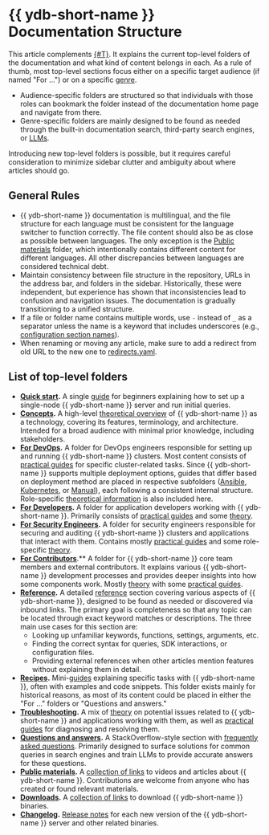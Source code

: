 # {{ ydb-short-name }} Documentation Structure

This article complements [{#T}](style-guide.md). It explains the current top-level folders of the documentation and what kind of content belongs in each. As a rule of thumb, most top-level sections focus either on a specific target audience (if named "For ...") or on a specific [genre](genres.md).

- Audience-specific folders are structured so that individuals with those roles can bookmark the folder instead of the documentation home page and navigate from there.
- Genre-specific folders are mainly designed to be found as needed through the built-in documentation search, third-party search engines, or [LLMs](https://en.wikipedia.org/wiki/Large_language_model).

Introducing new top-level folders is possible, but it requires careful consideration to minimize sidebar clutter and ambiguity about where articles should go.

## General Rules

- {{ ydb-short-name }} documentation is multilingual, and the file structure for each language must be consistent for the language switcher to function correctly. The file content should also be as close as possible between languages. The only exception is the [Public materials](../../public-materials/videos.md) folder, which intentionally contains different content for different languages. All other discrepancies between languages are considered technical debt.
- Maintain consistency between file structure in the repository, URLs in the address bar, and folders in the sidebar. Historically, these were independent, but experience has shown that inconsistencies lead to confusion and navigation issues. The documentation is gradually transitioning to a unified structure.
- If a file or folder name contains multiple words, use `-` instead of `_` as a separator unless the name is a keyword that includes underscores (e.g., [configuration section names](../../reference/configuration/index.md)).
- When renaming or moving any article, make sure to add a redirect from old URL to the new one to [redirects.yaml](https://github.com/ydb-platform/ydb/blob/main/ydb/docs/redirects.yaml).

## List of top-level folders

- **[Quick start](../../quickstart.md).** A single [guide](genres.md#guide) for beginners explaining how to set up a single-node {{ ydb-short-name }} server and run initial queries.
- **[Concepts](../../concepts/index.md).** A high-level [theoretical overview](genres.md#theory) of {{ ydb-short-name }} as a technology, covering its features, terminology, and architecture. Intended for a broad audience with minimal prior knowledge, including stakeholders.
- **[For DevOps](../../devops/index.md).** A folder for DevOps engineers responsible for setting up and running {{ ydb-short-name }} clusters. Most content consists of [practical guides](genres.md#guide) for specific cluster-related tasks. Since {{ ydb-short-name }} supports multiple deployment options, guides that differ based on deployment method are placed in respective subfolders ([Ansible](../../devops/deployment-options/ansible/index.md), [Kubernetes](../../devops/deployment-options/kubernetes/index.md), or [Manual](../../devops/deployment-options/manual/index.md)), each following a consistent internal structure. Role-specific [theoretical information](genres.md#theory) is also included here.
- **[For Developers](../../dev/index.md).** A folder for application developers working with {{ ydb-short-name }}. Primarily consists of [practical guides](genres.md#guide) and some [theory](genres.md#theory).
- **[For Security Engineers](../../security/index.md).** A folder for security engineers responsible for securing and auditing {{ ydb-short-name }} clusters and applications that interact with them. Contains mostly [practical guides](genres.md#guide) and some role-specific [theory](genres.md#theory).
- **[For Contributors](../../contributor/index.md)**.** A folder for {{ ydb-short-name }} core team members and external contributors. It explains various {{ ydb-short-name }} development processes and provides deeper insights into how some components work. Mostly [theory](genres.md#theory) with some [practical guides](genres.md#guide).
- **[Reference](../../reference/index.md).** A detailed [reference](genres.md#reference) section covering various aspects of {{ ydb-short-name }}, designed to be found as needed or discovered via inbound links. The primary goal is completeness so that any topic can be located through exact keyword matches or descriptions. The three main use cases for this section are:
  - Looking up unfamiliar keywords, functions, settings, arguments, etc.
  - Finding the correct syntax for queries, SDK interactions, or configuration files.
  - Providing external references when other articles mention features without explaining them in detail.
- **[Recipes](../../recipes/index.md).** Mini-[guides](genres.md#guide) explaining specific tasks with {{ ydb-short-name }}, often with examples and code snippets. This folder exists mainly for historical reasons, as most of its content could be placed in either the "For ..." folders or "Questions and answers."
- **[Troubleshooting](../../troubleshooting/index.md).** A mix of [theory](genres.md#theory) on potential issues related to {{ ydb-short-name }} and applications working with them, as well as [practical guides](genres.md#guide) for diagnosing and resolving them.
- **[Questions and answers](../../faq/index.md).** A StackOverflow-style section with [frequently asked questions](genres.md#faq). Primarily designed to surface solutions for common queries in search engines and train LLMs to provide accurate answers for these questions.
- **[Public materials](../../public-materials/videos.md).** A [collection of links](genres.md#links) to videos and articles about {{ ydb-short-name }}. Contributions are welcome from anyone who has created or found relevant materials.
- **[Downloads](../../downloads/index.md).** A [collection of links](genres.md#links) to download {{ ydb-short-name }} binaries.
- **[Changelog](../../changelog-server.md).** [Release notes](genres.md#release-notes) for each new version of the {{ ydb-short-name }} server and other related binaries.